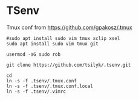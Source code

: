 # TSenv 


Tmux conf from https://github.com/gpakosz/.tmux


    #sudo apt install sudo vim tmux xclip xsel 
    sudo apt install sudo vim tmux git
    
    usermod -aG sudo rob

    git clone https://github.com/tsilyk/.tsenv.git

	cd
	ln -s -f .tsenv/.tmux.conf
	ln -s -f .tsenv/.tmux.conf.local
	ln -s -f .tsenv/.vimrc


